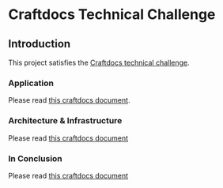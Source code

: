 # Craftdocs Technical Challenge

## Introduction

This project satisfies the [Craftdocs technical challenge](https://www.craft.me/s/Z5Rwk67MZgeXAI).

### Application

Please read [this craftdocs document](https://www.craft.me/s/36dBxOaH0Q3MYK).

### Architecture & Infrastructure

Please read [this craftdocs document](https://www.craft.me/s/kt3QH1tTeUZEbj)

### In Conclusion

Please read [this craftdocs document](https://www.craft.me/s/YpJp3nHgGMITtj)